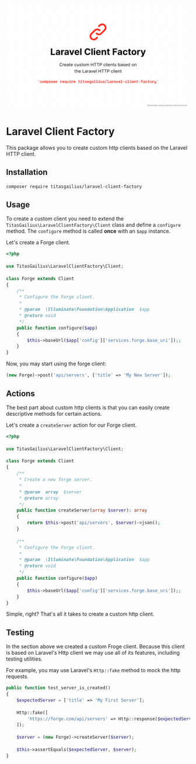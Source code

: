 ![Banner](./images/banner.png)

# Laravel Client Factory

This package allows you to create custom http clients based on the Laravel HTTP client.

## Installation

```bash
composer require titasgailius/laravel-client-factory
```

## Usage

To create a custom client you need to extend the `TitasGailius\LaravelClientFactory\Client` class and define a `configure` method.
The `configure` method is called **once** with an `$app` instance.

Let's create a Forge client.

```php
<?php

use TitasGailius\LaravelClientFactory\Client;

class Forge extends Client
{
    /**
     * Configure the Forge client.
     *
     * @param  \Illuminate\Foundation\Application  $app
     * @return void
     */
    public function configure($app)
    {
        $this->baseUrl($app['config']['services.forge.base_uri']);;
    }
}
```

Now, you may start using the forge client:

```php
(new Forge)->post('api/servers', ['title' => 'My New Server']);
```

## Actions

The best part about custom http clients is that you can easily create descriptive methods for certain actions.

Let's create a `createServer` action for our Forge client.

```php
<?php

use TitasGailius\LaravelClientFactory\Client;

class Forge extends Client
{
    /**
     * Create a new forge server.
     *
     * @param  array  $server
     * @return array
     */
    public function createServer(array $server): array
    {
        return $this->post('api/servers', $server)->json();
    }

    /**
     * Configure the Forge client.
     *
     * @param  \Illuminate\Foundation\Application  $app
     * @return void
     */
    public function configure($app)
    {
        $this->baseUrl($app['config']['services.forge.base_uri']);;
    }
}
```

Simple, right? That's all it takes to create a custom http client.

## Testing

In the section above we created a custom Froge client.
Because this client is based on Laravel's Http client we may use all of its features, including testing utilities.

For example, you may use Laravel's `Http::fake` method to mock the http requests.

```php
public function test_server_is_created()
{
    $expectedServer = ['title' => 'My First Server'];

    Http::fake([
        'https://forge.com/api/servers' => Http::response($expectedServer);
    ]);

    $server = (new Forge)->createServer($server);

    $this->assertEquals($expectedServer, $server);
}
```
